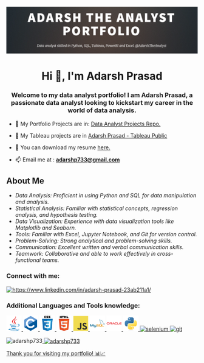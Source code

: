 ![](https://github.com/adarshp733/Portfolio_Projects/blob/main/readme_profile_img.png)

<h1 align="center">Hi 👋, I'm Adarsh Prasad</h1>
<h3 align="center">Welcome to my data analyst portfolio! I am Adarsh Prasad, a passionate data analyst looking to kickstart my career in the world of data analysis.</h3>

- 🔭 My Portfolio Projects are in: [Data Analyst Projects Repo.](https://github.com/adarshp733/Portfolio_Projects)

- 👯 My Tableau projects are in [Adarsh Prasad - Tableau Public](https://public.tableau.com/app/profile/adarsh.prasad2694/vizzes)

- 🤝 You can download my resume [here.](https://drive.google.com/file/d/12cCt6uS3bySyqCCP2ny11xDcORwf6sIY/view?usp=sharing)

- 📫 Email me at : **adarshp733@gmail.com**

## About Me
- _Data Analysis: Proficient in using Python and SQL for data manipulation and analysis._
- _Statistical Analysis: Familiar with statistical concepts, regression analysis, and hypothesis testing._
- _Data Visualization: Experience with data visualization tools like Matplotlib and Seaborn._
- _Tools: Familiar with Excel, Jupyter Notebook, and Git for version control._
- _Problem-Solving: Strong analytical and problem-solving skills._
- _Communication: Excellent written and verbal communication skills._
- _Teamwork: Collaborative and able to work effectively in cross-functional teams._


<h3 align="left">Connect with me:</h3>
<p align="left">
<a href="https://linkedin.com/in/https://www.linkedin.com/in/adarsh-prasad-23ab211a1/" target="blank"><img align="center" src="https://raw.githubusercontent.com/rahuldkjain/github-profile-readme-generator/master/src/images/icons/Social/linked-in-alt.svg" alt="https://www.linkedin.com/in/adarsh-prasad-23ab211a1/" height="30" width="40" /></a>
</p>

<h3 align="left">Additional Languages and Tools knowledge:</h3>
<p align="left"> <a href="https://www.java.com" target="_blank" rel="noreferrer"> <img src="https://raw.githubusercontent.com/devicons/devicon/master/icons/java/java-original.svg" alt="java" width="40" height="40"/> </a> <a href="https://www.cprogramming.com/" target="_blank" rel="noreferrer"> <img src="https://raw.githubusercontent.com/devicons/devicon/master/icons/c/c-original.svg" alt="c" width="40" height="40"/> </a> <a href="https://www.w3schools.com/css/" target="_blank" rel="noreferrer"> 
<img src="https://raw.githubusercontent.com/devicons/devicon/master/icons/css3/css3-original-wordmark.svg" alt="css3" width="40" height="40"/> </a> <a href="https://www.w3.org/html/" target="_blank" rel="noreferrer"> <img src="https://raw.githubusercontent.com/devicons/devicon/master/icons/html5/html5-original-wordmark.svg" alt="html5" width="40" height="40"/> </a>  <a href="https://developer.mozilla.org/en-US/docs/Web/JavaScript" target="_blank" rel="noreferrer"> <img src="https://raw.githubusercontent.com/devicons/devicon/master/icons/javascript/javascript-original.svg" alt="javascript" width="40" height="40"/> </a> <a href="https://www.mysql.com/" target="_blank" rel="noreferrer"> <img src="https://raw.githubusercontent.com/devicons/devicon/master/icons/mysql/mysql-original-wordmark.svg" alt="mysql" width="40" height="40"/> </a> <a href="https://www.oracle.com/" target="_blank" rel="noreferrer"> <img src="https://raw.githubusercontent.com/devicons/devicon/master/icons/oracle/oracle-original.svg" alt="oracle" width="40" height="40"/> </a> <a href="https://www.python.org" target="_blank" rel="noreferrer"> <img src="https://raw.githubusercontent.com/devicons/devicon/master/icons/python/python-original.svg" alt="python" width="40" height="40"/> </a> <a href="https://www.selenium.dev" target="_blank" rel="noreferrer"> <img src="https://raw.githubusercontent.com/detain/svg-logos/780f25886640cef088af994181646db2f6b1a3f8/svg/selenium-logo.svg" alt="selenium" width="40" height="40"/> </a> <a href="https://git-scm.com/" target="_blank" rel="noreferrer"> <img src="https://www.vectorlogo.zone/logos/git-scm/git-scm-icon.svg" alt="git" width="40" height="40"/></p>

<p><img align="left" src="https://github-readme-stats.vercel.app/api/top-langs?username=adarshp733&show_icons=true&locale=en&layout=compact" alt="adarshp733" /></p>

<p>&nbsp;<img align="center" src="https://github-readme-stats.vercel.app/api?username=adarshp733&show_icons=true&locale=en" alt="adarshp733" /></p>






Thank you for visiting my portfolio! 📊📈

